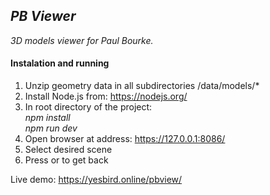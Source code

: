 ## <i>PB Viewer</i>

_3D models viewer for Paul Bourke._<br>

#### Instalation and running

1. Unzip geometry data in all subdirectories /data/models/*
2. Install Node.js from: https://nodejs.org/
3. In root directory of the project:<br>
   _npm install_<br>
   _npm run dev_
4. Open browser at address: https://127.0.0.1:8086/
5. Select desired scene
6. Press <Esc> or <Space> to get back

Live demo: https://yesbird.online/pbview/
